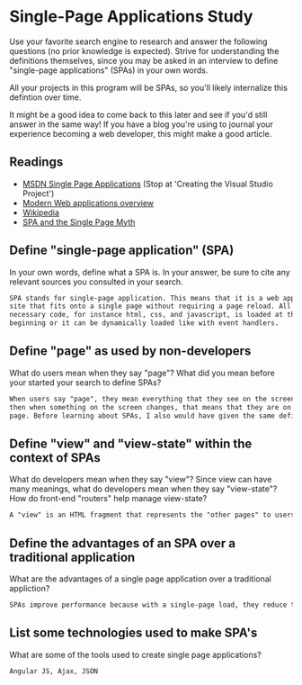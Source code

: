 # Single-Page Applications Study

Use your favorite search engine to research and answer the following questions
(no prior knowledge is expected). Strive for understanding the definitions
themselves, since you may be asked in an interview to define "single-page
applications" (SPAs) in your own words.

All your projects in this program will be SPAs, so you'll likely internalize
this defintion over time.

It might be a good idea to come back to this later and see if you'd still answer
in the same way! If you have a blog you're using to journal your experience
becoming a web developer, this might make a good article.

## Readings

-   [MSDN Single Page Applications](https://msdn.microsoft.com/en-us/magazine/dn463786.aspx) (Stop at 'Creating the Visual Studio Project')
-   [Modern Web applications overview](http://singlepageappbook.com/goal.html)
-   [Wikipedia](https://en.wikipedia.org/wiki/Single-page_application)
-   [SPA and the Single Page Myth](https://johnpapa.net/pageinspa/)

## Define "single-page application" (SPA)

In your own words, define what a SPA is. In your answer, be sure to cite any
relevant sources you consulted in your search.

```md
SPA stands for single-page application. This means that it is a web app or web
site that fits onto a single page without requiring a page reload. All of the
necessary code, for instance html, css, and javascript, is loaded at the
beginning or it can be dynamically loaded like with event handlers.
```

## Define "page" as used by non-developers

What do users mean when they say "page"? What did you mean before your started
your search to define SPAs?

```md
When users say "page", they mean everything that they see on the screen, and
then when something on the screen changes, that means that they are on a new
page. Before learning about SPAs, I also would have given the same definition of what a page was.
```

## Define "view" and "view-state" within the context of SPAs

What do developers mean when they say "view"? Since view can have many meanings,
what do developers mean when they say "view-state"? How do front-end "routers"
help manage view-state?

```md
A "view" is an HTML fragment that represents the "other pages" to users. SPAs typically have many views and multiple views can be visible on a screen at 1 time. The "view state" is the state that the page is in depending on how the views are composed. Front-end "routers" help manage view-states by allowing users to to go specific views in the app using a URL but not posting to the server.
```

## Define the advantages of an SPA over a traditional application

What are the advantages of a single page application over a traditional appliction?

```md
SPAs improve performance because with a single-page load, they reduce the number of round trips made to and from a server. Having a more dynamic web app or site allows for more fluid user experience.
```

## List some technologies used to make SPA's

What are some of the tools used to create single page applications?

```md
Angular JS, Ajax, JSON
```
